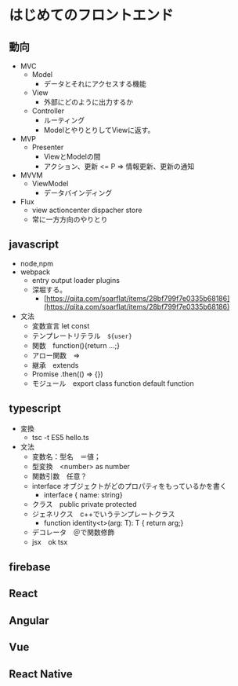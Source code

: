 # はじめてのフロントエンド

## 動向

- MVC
  - Model
    - データとそれにアクセスする機能
  - View
    - 外部にどのように出力するか
  - Controller
    - ルーティング
    - ModelとやりとりしてViewに返す。
- MVP
  - Presenter
    - ViewとModelの間
    - アクション、更新 <= P => 情報更新、更新の通知
- MVVM
  - ViewModel
    - データバインディング
- Flux
  - view actioncenter dispacher store
  - 常に一方方向のやりとり

## javascript

- node,npm
- webpack
  - entry output loader plugins
  - 深堀する。
    - [https://qiita.com/soarflat/items/28bf799f7e0335b68186](https://qiita.com/soarflat/items/28bf799f7e0335b68186)
- 文法
  - 変数宣言 let const
  - テンプレートリテラル　`${user}`
  - 関数　function(){return ...;}
  - アロー関数　=>
  - 継承　extends
  - Promise .then(() => {})
  - モジュール　export class function default function

## typescript

- 変換
  - tsc -t ES5 hello.ts
- 文法
  - 変数名：型名　＝値；
  - 型変換　\<number\> as number
  - 関数引数　任意？
  - interface オブジェクトがどのプロパティをもっているかを書く
    - interface { name: string}
  - クラス　public private protected
  - ジェネリクス　c++でいうテンプレートクラス
    - function identity\<t\>(arg: T): T { return arg;}
  - デコレータ　＠で関数修飾
  - jsx　ok tsx

## firebase

## React

## Angular

## Vue

## React Native
